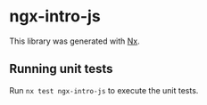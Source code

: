 # ngx-intro-js

This library was generated with [Nx](https://nx.dev).

## Running unit tests

Run `nx test ngx-intro-js` to execute the unit tests.
